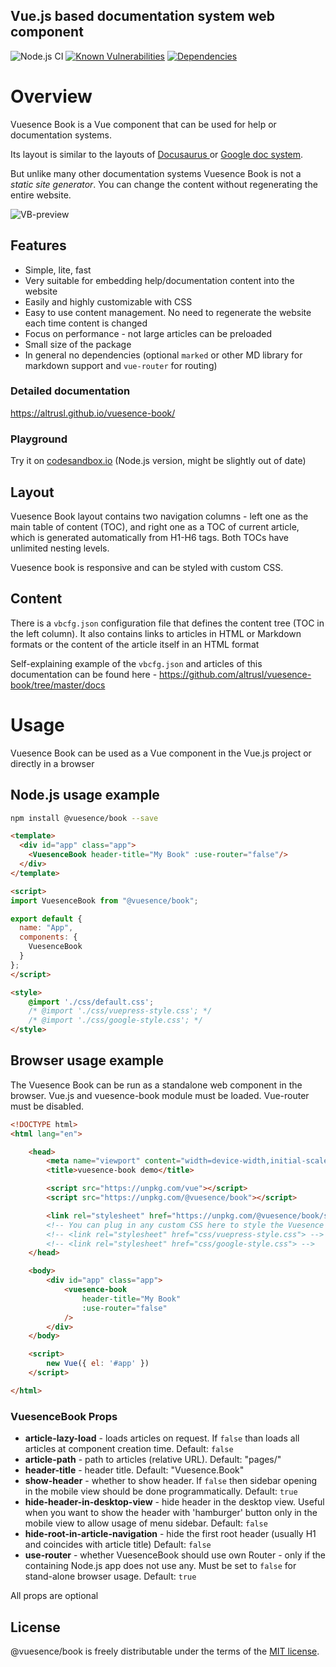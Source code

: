 ## Vue.js based documentation system web component

![Node.js CI](https://github.com/altrusl/vuesence-book/workflows/Node.js%20CI/badge.svg)
[![Known Vulnerabilities](https://snyk.io/test/github/altrusl/vuesence-book/badge.svg)](https://snyk.io/test/github/altrusl/vuesence-book)
[![Dependencies](https://david-dm.org/altrusl/vuesence-book.svg)](https://david-dm.org/altrusl/vuesence-book.svg)

# Overview

Vuesence Book is a Vue component that can be used for help or documentation systems.

Its layout is similar to the layouts of [Docusaurus ](https://v2.docusaurus.io/docs/introduction) or [Google doc system](https://developers.google.com/web/ilt/pwa). 

But unlike many other documentation systems Vuesence Book is not a *static site generator*. You can change the content without regenerating the entire website.

![VB-preview](https://altrusl.github.io/vuesence-book/images/vb-preview.jpg)

## Features

- Simple, lite, fast
- Very suitable for embedding help/documentation content into the website
- Easily and highly customizable with CSS
- Easy to use content management. No need to regenerate the website each time content is changed
- Focus on performance - not large articles can be preloaded
- Small size of the package
- In general no dependencies (optional `marked` or other MD library for markdown support and `vue-router` for routing)



### Detailed documentation

<a href="https://altrusl.github.io/vuesence-book/" target="_blank">https://altrusl.github.io/vuesence-book/</a>

### Playground

Try it on <a href="https://codesandbox.io/s/vuesence-book-0rfh5" target="_blank">codesandbox.io</a> (Node.js version, might be slightly out of date)



## Layout

Vuesence Book layout contains two navigation columns - left one as the main table of content (TOC), and right one as a TOC of current article, which is generated automatically from H1-H6 tags. Both TOCs have unlimited nesting levels.

Vuesence book is responsive and can be styled with custom CSS.

## Content

There is a `vbcfg.json` configuration file that defines the content tree (TOC in the left column). It also contains links to articles in HTML or Markdown formats or the content of the article itself in an HTML format

Self-explaining example of the `vbcfg.json` and articles of this documentation can be found here - 
<a href="https://github.com/altrusl/vuesence-book/tree/master/docs" target="_blank">https://github.com/altrusl/vuesence-book/tree/master/docs</a>

# Usage

Vuesence Book can be used as a Vue component in the Vue.js project or directly in a browser



## Node.js usage example

```bash
npm install @vuesence/book --save
```

```html
<template>
  <div id="app" class="app">
    <VuesenceBook header-title="My Book" :use-router="false"/>
  </div>
</template>

<script>
import VuesenceBook from "@vuesence/book";

export default {
  name: "App",
  components: {
    VuesenceBook
  }
};
</script>

<style>
    @import './css/default.css';
    /* @import './css/vuepress-style.css'; */
    /* @import './css/google-style.css'; */
</style>
```

## Browser usage example

The Vuesence Book can be run as a standalone web component in the browser. Vue.js and vuesence-book module must be loaded. Vue-router must be disabled.

```html
<!DOCTYPE html>
<html lang="en">

	<head>
		<meta name="viewport" content="width=device-width,initial-scale=1.0,user-scalable=no">
		<title>vuesence-book demo</title>

		<script src="https://unpkg.com/vue"></script>
		<script src="https://unpkg.com/@vuesence/book"></script>

        <link rel="stylesheet" href="https://unpkg.com/@vuesence/book/src/css/default.css">      
		<!-- You can plug in any custom CSS here to style the Vuesence Book-->
		<!-- <link rel="stylesheet" href="css/vuepress-style.css"> -->
		<!-- <link rel="stylesheet" href="css/google-style.css"> -->
	</head>

	<body>
		<div id="app" class="app">
			<vuesence-book
				header-title="My Book"
				:use-router="false"
			/>
		</div>
	</body>

	<script>
		new Vue({ el: '#app' })
	</script>

</html>
```



### VuesenceBook Props

-   __article-lazy-load__ - loads articles on request. If `false` than loads all articles at component creation time. Default: `false`
-   __article-path__ - path to articles (relative URL). Default: "pages/"
-   __header-title__ - header title. Default: "Vuesence.Book"
-   __show-header__ - whether to show header. If `false` then sidebar opening in the mobile view should be done programmatically. Default: `true`
-   __hide-header-in-desktop-view__ - hide header in the desktop view. Useful when you want to show the header with 'hamburger' button only in the mobile view to allow usage of menu sidebar. Default: `false`
-	__hide-root-in-article-navigation__ - hide the first root header (usually H1 and coincides with article title) Default: `false`
-	__use-router__ - whether VuesenceBook should use own Router - only if the containing Node.js app does not use any. Must be set to `false` for stand-alone browser usage. Default: `true`

All props are optional


## License

@vuesence/book is freely distributable under the terms of the [MIT license](LICENSE).
